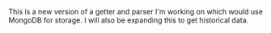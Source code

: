 This is a new version of a getter and parser I'm working on which would use MongoDB for storage. I will also be expanding this to get historical data.

